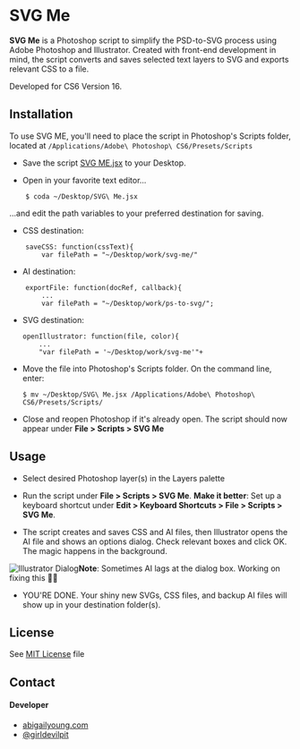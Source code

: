 SVG Me
======
**SVG Me** is a Photoshop script to simplify the PSD-to-SVG process using Adobe Photoshop and Illustrator. Created with front-end development in mind, the script converts and saves selected text layers to SVG and exports relevant CSS to a file.

Developed for CS6 Version 16.


## Installation
To use SVG ME, you'll need to place the script in Photoshop's Scripts folder, located at ```/Applications/Adobe\ Photoshop\ CS6/Presets/Scripts```

- Save the script [SVG ME.jsx](https://github.com/abbyoung/svg-me/blob/master/SVG%20Me.jsx) to your Desktop.

- Open in your favorite text editor...
```
	$ coda ~/Desktop/SVG\ Me.jsx
```
...and edit the path variables to your preferred destination for saving.

- CSS destination:
```
	saveCSS: function(cssText){
		var filePath = "~/Desktop/work/svg-me/"
```
- AI destination:
```
	exportFile: function(docRef, callback){
		...
		var filePath = "~/Desktop/work/ps-to-svg/";
```
- SVG destination:
	```
	openIllustrator: function(file, color){
		...
		"var filePath = '~/Desktop/work/svg-me'"+
	
	```
		
- Move the file into Photoshop's Scripts folder. On the command line, enter:

	```
	$ mv ~/Desktop/SVG\ Me.jsx /Applications/Adobe\ Photoshop\ CS6/Presets/Scripts/
	```
- Close and reopen Photoshop if it's already open. The script should now appear under **File > Scripts > SVG Me**

## Usage
- Select desired Photoshop layer(s) in the Layers palette

- Run the script under **File > Scripts > SVG Me**. **Make it better**: Set up a keyboard shortcut under **Edit > Keyboard Shortcuts > File > Scripts > SVG Me**.

- The script creates and saves CSS and AI files, then Illustrator opens the AI file and shows an options dialog. Check relevant boxes and click OK. The magic happens in the background.

![Illustrator Dialog](https://github.com/abbyoung/svg-me/blob/master/illustrator-dialog.jpg)**Note**: Sometimes AI lags at the dialog box. Working on fixing this 🔨🐱

- YOU'RE DONE. Your shiny new SVGs, CSS files, and backup AI files will show up in your destination folder(s).

## License 
See [MIT License](https://github.com/abbyoung/svg-me/blob/master/LICENSE.md) file

## Contact
#### Developer
- [abigailyoung.com](http://abigailyoung.com)
- [@girldevilpit](https://twitter.com/girldevilpit "girldevilpit on twitter")
